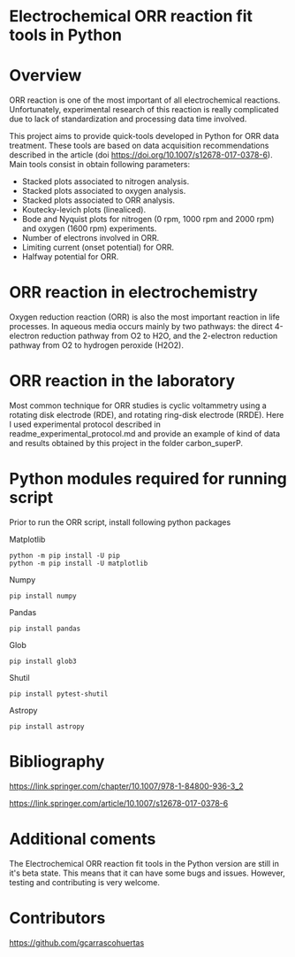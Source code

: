 
# Electrochemical ORR reaction fit tools in Python

# Overview

ORR reaction is one of the most important of all electrochemical reactions. Unfortunately, experimental research of this reaction is really complicated due to lack of standardization and processing data time involved. 

This project aims to provide quick-tools developed in Python for ORR data treatment. These tools are based on data acquisition recommendations described in the article (doi https://doi.org/10.1007/s12678-017-0378-6). 
Main tools consist in obtain following parameters: 

- Stacked plots associated to nitrogen analysis.
- Stacked plots associated to oxygen analysis.
- Stacked plots associated to ORR analysis.
- Koutecky-levich plots (linealiced).
- Bode and Nyquist plots for nitrogen (0 rpm, 1000 rpm and 2000 rpm) and oxygen (1600 rpm) experiments. 
- Number of electrons involved in ORR.
- Limiting current (onset potential) for ORR.
- Halfway potential for ORR. 


# ORR reaction in electrochemistry

Oxygen reduction reaction (ORR) is also the most important reaction in life processes. In aqueous media occurs mainly by two pathways: the direct 4-electron reduction pathway from O2 to H2O, and the 2-electron reduction pathway from O2 to hydrogen peroxide (H2O2).

# ORR reaction in the laboratory

Most common technique for ORR studies is cyclic voltammetry using a rotating disk electrode (RDE), and rotating ring-disk electrode (RRDE). 
Here I used experimental protocol described in readme_experimental_protocol.md and provide an example of kind of data and results obtained by this project in the folder carbon_superP.

# Python modules required for running script

Prior to run the ORR script, install following python packages 

Matplotlib

    python -m pip install -U pip
    python -m pip install -U matplotlib

Numpy

    pip install numpy
    
Pandas

    pip install pandas
    
Glob

    pip install glob3
    
Shutil  

    pip install pytest-shutil   
    
Astropy 

    pip install astropy
    
# Bibliography

https://link.springer.com/chapter/10.1007/978-1-84800-936-3_2

https://link.springer.com/article/10.1007/s12678-017-0378-6


# Additional coments

The Electrochemical ORR reaction fit tools in the Python version are still in it's beta state. This means that it can have some bugs and issues. However, testing and contributing is very welcome.

# Contributors

https://github.com/gcarrascohuertas
